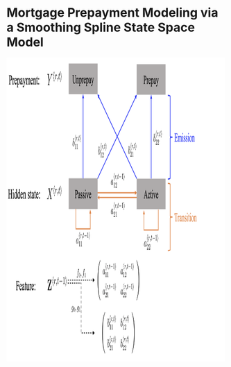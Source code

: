 # Mortgage Prepayment Modeling via a Smoothing Spline State Space Model

<img src="illu_1.png" width="1080" height="700" />
